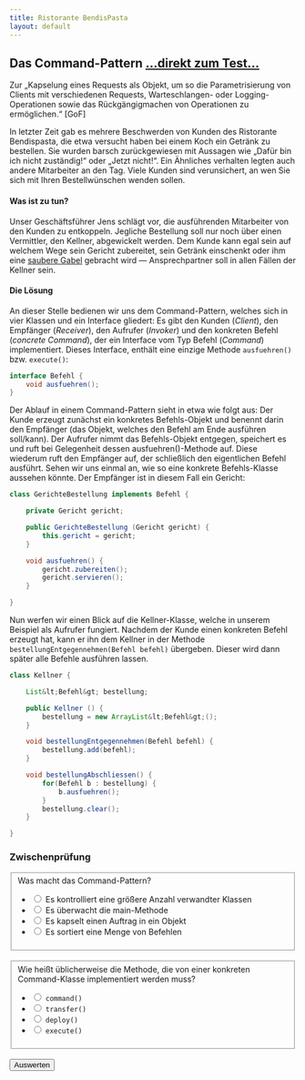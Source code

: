 ```yaml
---
title: Ristorante BendisPasta
layout: default
---
```


## Das Command-Pattern <a class="testjump" href="#commandForm">...direkt zum Test...</a>

<p class="note">
    Zur „Kapselung eines Requests als Objekt, um so die Parametrisierung von Clients mit verschiedenen Requests, Warteschlangen- oder Logging-Operationen sowie das Rückgängigmachen von Operationen zu ermöglichen.“ [GoF]
</p>


In letzter Zeit gab es mehrere Beschwerden von Kunden des Ristorante Bendispasta, die etwa versucht haben bei einem Koch ein Getränk zu bestellen. Sie wurden barsch zurückgewiesen mit Aussagen wie „Dafür bin ich nicht zuständig!“ oder „Jetzt nicht!“. Ein Ähnliches verhalten legten auch andere Mitarbeiter an den Tag. Viele Kunden sind verunsichert, an wen Sie sich mit Ihren Bestellwünschen wenden sollen.


#### Was ist zu tun?


Unser Geschäftsführer Jens schlägt vor, die ausführenden Mitarbeiter von den Kunden zu entkoppeln. Jegliche Bestellung soll nur noch über einen Vermittler, den Kellner, abgewickelt werden. Dem Kunde kann egal sein auf welchem Wege sein Gericht zubereitet, sein Getränk einschenkt oder ihm eine <a target="_blank" href="https://www.youtube.com/watch?v=XFj45oeA7bE" >saubere Gabel</a> gebracht wird &mdash; Ansprechpartner soll in allen Fällen der Kellner sein.

#### Die Lösung


An dieser Stelle bedienen wir uns dem Command-Pattern, welches sich in vier Klassen und ein Interface gliedert: Es gibt den Kunden (<em>Client</em>), den Empfänger (<em>Receiver</em>), den Aufrufer (<em>Invoker</em>) und den konkreten Befehl (<em>concrete Command</em>), der ein Interface vom Typ Befehl (<em>Command</em>) implementiert. Dieses Interface, enthält eine einzige Methode <code>ausfuehren()</code> bzw. <code>execute()</code>:


```java
interface Befehl {
    void ausfuehren();
}
```


Der Ablauf in einem Command-Pattern sieht in etwa wie folgt aus: Der Kunde erzeugt zunächst ein konkretes Befehls-Objekt und benennt darin den Empfänger (das Objekt, welches den Befehl am Ende ausführen soll/kann). Der Aufrufer nimmt das Befehls-Objekt entgegen, speichert es und ruft bei Gelegenheit dessen ausfuehren()-Methode auf. Diese wiederum ruft den Empfänger auf, der schließlich den eigentlichen Befehl ausführt. Sehen wir uns einmal an, wie so eine konkrete Befehls-Klasse aussehen könnte. Der Empfänger ist in diesem Fall ein Gericht:


```java
class GerichteBestellung implements Befehl {

    private Gericht gericht;

    public GerichteBestellung (Gericht gericht) {
        this.gericht = gericht;
    }

    void ausfuehren() {
        gericht.zubereiten();
        gericht.servieren();
    }

}
```

Nun werfen wir einen Blick auf die Kellner-Klasse, welche in unserem Beispiel als Aufrufer fungiert. Nachdem der Kunde einen konkreten Befehl erzeugt hat, kann er ihn dem Kellner in der Methode <code>bestellungEntgegennehmen(Befehl befehl)</code> übergeben. Dieser wird dann später alle Befehle ausführen lassen.

```java
class Kellner {

    List&lt;Befehl&gt; bestellung;

    public Kellner () {
        bestellung = new ArrayList&lt;Befehl&gt;();
    }

    void bestellungEntgegennehmen(Befehl befehl) {
        bestellung.add(befehl);
    }

    void bestellungAbschliessen() {
        for(Befehl b : bestellung) {
            b.ausfuehren();
        }
        bestellung.clear();
    }

}
```

<form id="commandForm">
    <h3>Zwischenprüfung</h3>
    <fieldset>
        Was macht das Command-Pattern?
        <ul>
            <li>
                <label>
                    <input type="radio" name="commandA">
                    Es kontrolliert eine größere Anzahl verwandter Klassen
                </label>
            </li>
            <li>
                <label>
                    <input type="radio" name="commandA">
                    Es überwacht die main-Methode
                </label>
            </li>
            <li>
                <label>
                    <input type="radio" name="commandA">
                    Es kapselt einen Auftrag in ein Objekt
                </label>
            </li>
            <li>
                <label>
                    <input type="radio" name="commandA">
                    Es sortiert eine Menge von Befehlen
                </label>
            </li>
        </ul>
    </fieldset>
    <br/>
    <fieldset>
        Wie heißt üblicherweise die Methode, die von einer konkreten Command-Klasse implementiert werden muss?
        <ul>
            <li>
                <label>
                    <input type="radio" name="commandB">
                    <code>command()</code>
                </label>
            </li>
            <li>
                <label>
                    <input type="radio" name="commandB">
                    <code>transfer()</code>
                </label>
            </li>
            <li>
                <label>
                    <input type="radio" name="commandB">
                    <code>deploy()</code>
                </label>
            </li>
            <li>
                <label>
                    <input type="radio" name="commandB">
                    <code>execute()</code>
                </label>
            </li>
        </ul>
    </fieldset>
    <br/>
    <button type="button" onclick="checkCommand()" id="commandButton">Auswerten</button>&nbsp;&nbsp;&nbsp;&nbsp;<center id="commandResult"></center>
</form>
